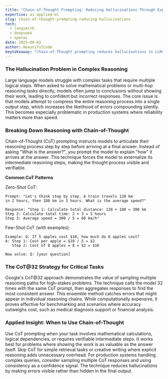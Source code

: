 ```yaml
---
title: "Chain-of-Thought Prompting: Reducing Hallucinations Through Explicit Reasoning Steps"
expertise: ai-applied-ml
slug: chain-of-thought-prompting-reducing-hallucinations
tech:
  - langsmith
  - deepseek
  - openai
date: 2025-06-02
author: BeautifulCode
keytakeaway: "Chain-of-Thought prompting reduces hallucinations in LLMs by externalizing reasoning steps, making it essential for mathematical and multi-hop logical tasks where verifiable accuracy matters."
---
```


### The Hallucination Problem in Complex Reasoning

Large language models struggle with complex tasks that require multiple logical steps. When asked to solve mathematical problems or multi-hop reasoning tasks directly, models often jump to conclusions without showing their work, leading to confident but incorrect responses. The core issue is that models attempt to compress the entire reasoning process into a single output step, which increases the likelihood of errors compounding silently. This becomes especially problematic in production systems where reliability matters more than speed.

### Breaking Down Reasoning with Chain-of-Thought

Chain-of-Thought (CoT) prompting instructs models to articulate their reasoning process step by step before arriving at a final answer. Instead of asking "What is the answer?", you prompt the model to explain "how" it arrives at the answer. This technique forces the model to externalize its intermediate reasoning steps, making the thought process visible and verifiable.

**Common CoT Patterns**

Zero-Shot CoT:

```text
Prompt: "Let's think step by step. A train travels 120 km 
in 2 hours, then 180 km in 3 hours. What is the average speed?"

Response: "Step 1: Calculate total distance: 120 + 180 = 300 km
Step 2: Calculate total time: 2 + 3 = 5 hours  
Step 3: Average speed = 300 / 5 = 60 km/h"
```

Few-Shot CoT (with examples):

```text
Example: Q: If 5 apples cost $10, how much do 8 apples cost?
A: Step 1: Cost per apple = $10 / 5 = $2
   Step 2: Cost of 8 apples = 8 × $2 = $16

Now solve: Q: [your question]
```

### The CoT@32 Strategy for Critical Tasks

Google's CoT@32 approach demonstrates the value of sampling multiple reasoning paths for high-stakes problems. The technique calls the model 32 times with the same CoT prompt, then aggregates responses to find the most consistent answer. This ensemble method catches errors that might appear in individual reasoning chains. While computationally expensive, it proves effective for benchmarking and scenarios where accuracy outweighs cost, such as medical diagnosis support or financial analysis.

### Applied Insight: When to Use Chain-of-Thought

Use CoT prompting when your task involves mathematical calculations, logical dependencies, or requires verifiable intermediate steps. It works best for problems where showing the work is as valuable as the answer itself. Skip CoT for simple retrieval tasks or creative writing where explicit reasoning adds unnecessary overhead. For production systems handling complex queries, consider sampling multiple CoT responses and using consistency as a confidence signal. The technique reduces hallucinations by making errors visible rather than hidden in the final output.